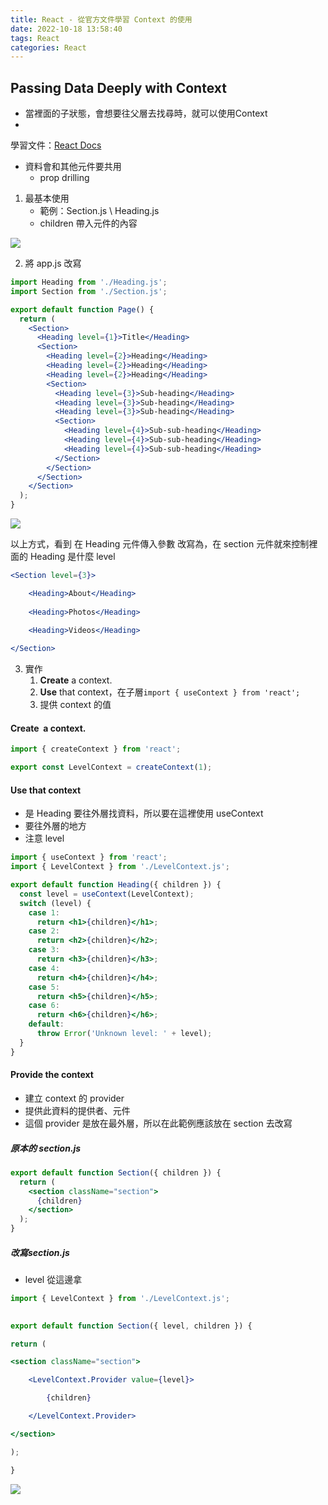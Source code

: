 ```yaml
---
title: React - 從官方文件學習 Context 的使用
date: 2022-10-18 13:58:40
tags: React
categories: React
---
```


## Passing Data Deeply with Context
* 當裡面的子狀態，會想要往父層去找尋時，就可以使用Context
*
學習文件：[React Docs](https://beta.reactjs.org/learn?fbclid=IwAR3OXxu3hHQCgDowMfBWzvRDIdPrZpS2-OCktxb_V9EnRYzNrPB_rZ7CrSI)
* 資料會和其他元件要共用
	* prop drilling
 1. 最基本使用
	* 範例：Section.js \ Heading.js
	* children 帶入元件的內容
	
![](https://i.imgur.com/SAaAzP0.png)

2.  將 app.js 改寫

```jsx
import Heading from './Heading.js';
import Section from './Section.js';

export default function Page() {
  return (
    <Section>
      <Heading level={1}>Title</Heading>
      <Section>
        <Heading level={2}>Heading</Heading>
        <Heading level={2}>Heading</Heading>
        <Heading level={2}>Heading</Heading>
        <Section>
          <Heading level={3}>Sub-heading</Heading>
          <Heading level={3}>Sub-heading</Heading>
          <Heading level={3}>Sub-heading</Heading>
          <Section>
            <Heading level={4}>Sub-sub-heading</Heading>
            <Heading level={4}>Sub-sub-heading</Heading>
            <Heading level={4}>Sub-sub-heading</Heading>
          </Section>
        </Section>
      </Section>
    </Section>
  );
}
```


![](https://i.imgur.com/UnXwJxu.png)

以上方式，看到 在 Heading 元件傳入參數
改寫為，在 section 元件就來控制裡面的 Heading 是什麼 level

```jsx
<Section level={3}>  

	<Heading>About</Heading>  
	
	<Heading>Photos</Heading>  
	
	<Heading>Videos</Heading>  

</Section>
```

3. 實作
	1. **Create** a context.
	2. **Use** that context，在子層`import { useContext } from 'react';`
	3. 提供 context 的值

#### Create  a context.

```jsx
import { createContext } from 'react';

export const LevelContext = createContext(1);

```
#### **Use** that context
* 是 Heading 要往外層找資料，所以要在這裡使用 useContext
* 要往外層的地方
* 注意 level 

```jsx
import { useContext } from 'react';
import { LevelContext } from './LevelContext.js';

export default function Heading({ children }) {
  const level = useContext(LevelContext);
  switch (level) {
    case 1:
      return <h1>{children}</h1>;
    case 2:
      return <h2>{children}</h2>;
    case 3:
      return <h3>{children}</h3>;
    case 4:
      return <h4>{children}</h4>;
    case 5:
      return <h5>{children}</h5>;
    case 6:
      return <h6>{children}</h6>;
    default:
      throw Error('Unknown level: ' + level);
  }
}
```

#### Provide the context
* 建立 context 的 provider
* 提供此資料的提供者、元件
* 這個 provider 是放在最外層，所以在此範例應該放在 section 去改寫

##### 原本的 section.js

```jsx
export default function Section({ children }) {
  return (
    <section className="section">
      {children}
    </section>
  );
}

```


##### 改寫section.js
 * level 從這邊拿

```jsx
import { LevelContext } from './LevelContext.js';  

  
export default function Section({ level, children }) {  

return (  

<section className="section">  

	<LevelContext.Provider value={level}>  

		{children}  

	</LevelContext.Provider>  

</section>  

);  

}
```

![](https://i.imgur.com/pI528iX.jpg)


